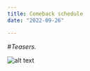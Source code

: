 ```yaml
---
title: Comeback schedule
date: "2022-09-26"

---
```


#_Teasers._

![alt text](https://www.allkpop.com/upload/2022/09/content/260736/1664192218-image.png)